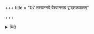 +++
title = "07 तस्याग्नये वैश्वानराय द्वादशकपालम्"

+++

<details><summary>थिते</summary>

तस्याग्नये वैश्वानराय द्वादशकपालं पशुपुरोडाशं निर्वपति ७
</details>
